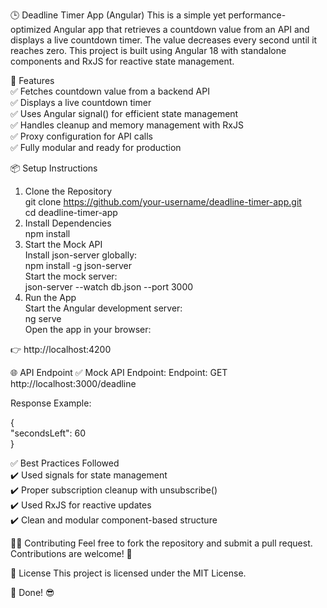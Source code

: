 🕒 Deadline Timer App (Angular)
This is a simple yet performance-optimized Angular app that retrieves a countdown value from an API and displays a live countdown timer. The value decreases every second until it reaches zero. This project is built using Angular 18 with standalone components and RxJS for reactive state management.

🚀 Features  
✅ Fetches countdown value from a backend API  
✅ Displays a live countdown timer  
✅ Uses Angular signal() for efficient state management  
✅ Handles cleanup and memory management with RxJS  
✅ Proxy configuration for API calls  
✅ Fully modular and ready for production  

📦 Setup Instructions
1. Clone the Repository  
git clone https://github.com/your-username/deadline-timer-app.git  
cd deadline-timer-app  
2. Install Dependencies  
npm install  
3. Start the Mock API  
Install json-server globally:    
npm install -g json-server  
Start the mock server:  
json-server --watch db.json --port 3000  
5. Run the App  
Start the Angular development server:  
ng serve  
Open the app in your browser:  

👉 http://localhost:4200

🌐 API Endpoint
✅ Mock API Endpoint:
Endpoint: GET http://localhost:3000/deadline

Response Example:

{  
  "secondsLeft": 60  
}  



✅ Best Practices Followed  
✔️ Used signals for state management  
✔️ Proper subscription cleanup with unsubscribe()  
✔️ Used RxJS for reactive updates  
✔️ Clean and modular component-based structure  

👨‍💻 Contributing
Feel free to fork the repository and submit a pull request. Contributions are welcome! 🎯

📝 License
This project is licensed under the MIT License.

🎉 Done! 😎
